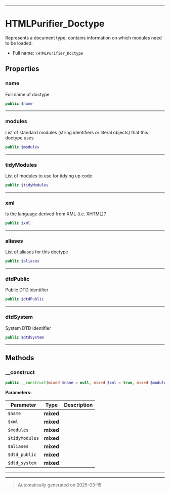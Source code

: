 ***

# HTMLPurifier_Doctype

Represents a document type, contains information on which modules
need to be loaded.



* Full name: `\HTMLPurifier_Doctype`



## Properties


### name

Full name of doctype

```php
public $name
```






***

### modules

List of standard modules (string identifiers or literal objects)
that this doctype uses

```php
public $modules
```






***

### tidyModules

List of modules to use for tidying up code

```php
public $tidyModules
```






***

### xml

Is the language derived from XML (i.e. XHTML)?

```php
public $xml
```






***

### aliases

List of aliases for this doctype

```php
public $aliases
```






***

### dtdPublic

Public DTD identifier

```php
public $dtdPublic
```






***

### dtdSystem

System DTD identifier

```php
public $dtdSystem
```






***

## Methods


### __construct



```php
public __construct(mixed $name = null, mixed $xml = true, mixed $modules = array(), mixed $tidyModules = array(), mixed $aliases = array(), mixed $dtd_public = null, mixed $dtd_system = null): mixed
```








**Parameters:**

| Parameter | Type | Description |
|-----------|------|-------------|
| `$name` | **mixed** |  |
| `$xml` | **mixed** |  |
| `$modules` | **mixed** |  |
| `$tidyModules` | **mixed** |  |
| `$aliases` | **mixed** |  |
| `$dtd_public` | **mixed** |  |
| `$dtd_system` | **mixed** |  |





***


***
> Automatically generated on 2025-03-15
